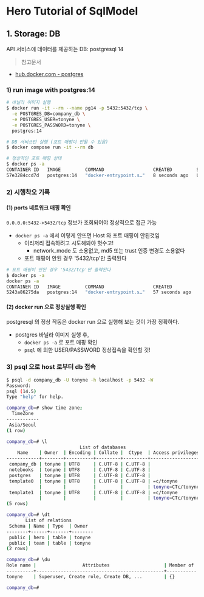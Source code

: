 # Hero Tutorial of SqlModel

## 1. Storage: DB

API 서비스에 데이터를 제공하는 DB: postgresql 14

> 참고문서

- [hub.docker.com - postgres](https://hub.docker.com/_/postgres)

### 1) run image with postgres:14

```bash
# 바닐라 이미지 실행
$ docker run -it --rm --name pg14 -p 5432:5432/tcp \
  -e POSTGRES_DB=company_db \
  -e POSTGRES_USER=tonyne \
  -e POSTGRES_PASSWORD=tonyne \
  postgres:14

# DB 서비스만 실행 (포트 매핑이 안될 수 있음)
$ docker compose run -it --rm db

# 정상적인 포트 매핑 상태
$ docker ps -a
CONTAINER ID   IMAGE         COMMAND                  CREATED         STATUS         PORTS                    NAMES
57e3284ccd7d   postgres:14   "docker-entrypoint.s…"   8 seconds ago   Up 7 seconds   0.0.0.0:5432->5432/tcp   jolly_lumiere
```


### 2) 시행착오 기록

#### (1) ports 네트워크 매핑 확인

`0.0.0.0:5432->5432/tcp` 정보가 조회되어야 정상적으로 접근 가능

- `docker ps -a` 에서 이렇게 안뜨면 Host 와 포트 매핑이 안된것임
  + 이리저리 접속하려고 시도해봐야 헛수고!
    * network_mode 도 소용없고, md5 또는 trust 인증 변경도 소용없다
  + 포트 매핑이 안된 경우 '5432/tcp'만 출력된다

```bash
# 포트 매핑이 안된 경우 '5432/tcp'만 출력된다
$ docker ps -a
docker ps -a
CONTAINER ID   IMAGE         COMMAND                  CREATED          STATUS          PORTS      NAMES
5243a86275da   postgres:14   "docker-entrypoint.s…"   57 seconds ago   Up 55 seconds   5432/tcp   pg14
```

#### (2) docker run 으로 정상실행 확인

postgresql 의 정상 작동은 docker run 으로 실행해 보는 것이 가장 정확하다.

- postgres 바닐라 이미지 실행 후, 
  + `docker ps -a` 로 포트 매핑 확인
  + `psql` 에 의한 USER/PASSWORD 정상접속을 확인할 것!


### 3) psql 으로 host 로부터 db 접속

```bash
$ psql -d company_db -U tonyne -h localhost -p 5432 -W
Password:
psql (14.5)
Type "help" for help.

company_db=# show time zone;
  TimeZone
------------
 Asia/Seoul
(1 row)

company_db=# \l
                           List of databases
    Name    | Owner  | Encoding | Collate |  Ctype  | Access privileges
------------+--------+----------+---------+---------+-------------------
 company_db | tonyne | UTF8     | C.UTF-8 | C.UTF-8 |
 notebooks  | tonyne | UTF8     | C.UTF-8 | C.UTF-8 |
 postgres   | tonyne | UTF8     | C.UTF-8 | C.UTF-8 |
 template0  | tonyne | UTF8     | C.UTF-8 | C.UTF-8 | =c/tonyne        +
            |        |          |         |         | tonyne=CTc/tonyne
 template1  | tonyne | UTF8     | C.UTF-8 | C.UTF-8 | =c/tonyne        +
            |        |          |         |         | tonyne=CTc/tonyne
(5 rows)

company_db=# \dt
       List of relations
 Schema | Name | Type  | Owner
--------+------+-------+--------
 public | hero | table | tonyne
 public | team | table | tonyne
(2 rows)

company_db=# \du
Role name |                 Attributes                    | Member of
----------+-----------------------------------------------+-----------
tonyne    | Superuser, Create role, Create DB, ...        | {}

company_db=# 
```